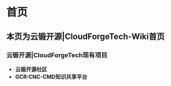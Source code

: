 # 首页
## 本页为云锻开源|CloudForgeTech-Wiki首页
### 云锻开源|CloudForgeTech现有项目
* **云锻开源社区**
* **GCR:CNC-CMD知识共享平台**